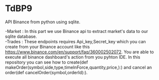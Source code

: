 # TdBP9

API Binance from python using sqlite.

-Market : In this part we use Binance api to extract market's data to our sqlite database.             
-Trades : These endpoints requires Api_key,Secret_key which you can create from your Binance account like this https://www.binance.com/en/support/faq/360002502072.
          You are able to execute all binance dashboard's action from you pyhton IDE. 
          In this repository you can see how to create(def makeOrder(symbol,side,type,timeInForce,quantity,price,):) and cancel an order(def cancelOrder(symbol,orderId):).
